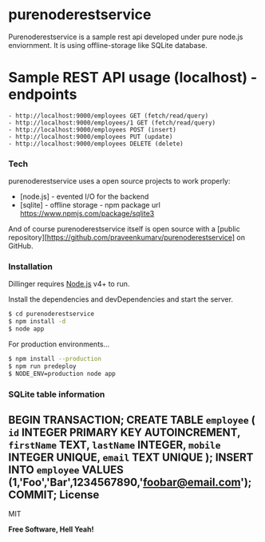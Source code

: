 # purenoderestservice

Purenoderestservice is a sample rest api developed under pure node.js enviornment. It is using offline-storage like SQLite database.

# Sample REST API usage (localhost) - endpoints
    - http://localhost:9000/employees GET (fetch/read/query)
    - http://localhost:9000/employees/1 GET (fetch/read/query)
    - http://localhost:9000/employees POST (insert)
    - http://localhost:9000/employees PUT (update)
    - http://localhost:9000/employees DELETE (delete)

### Tech

purenoderestservice uses a open source projects to work properly:
* [node.js] - evented I/O for the backend
* [sqlite] - offline storage - npm package url https://www.npmjs.com/package/sqlite3

And of course purenoderestservice itself is open source with a [public repository][https://github.com/praveenkumarv/purenoderestservice]
 on GitHub.

### Installation

Dillinger requires [Node.js](https://nodejs.org/) v4+ to run.

Install the dependencies and devDependencies and start the server.

```sh
$ cd purenoderestservice
$ npm install -d
$ node app
```

For production environments...

```sh
$ npm install --production
$ npm run predeploy
$ NODE_ENV=production node app
```
### SQLite table information
BEGIN TRANSACTION;
CREATE TABLE `employee` (
	`id`	INTEGER PRIMARY KEY AUTOINCREMENT,
	`firstName`	TEXT,
	`lastName`	INTEGER,
	`mobile`	INTEGER UNIQUE,
	`email`	TEXT UNIQUE
);
INSERT INTO `employee` VALUES (1,'Foo','Bar',1234567890,'foobar@email.com');
COMMIT;
License
----

MIT


**Free Software, Hell Yeah!**
